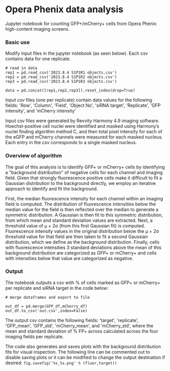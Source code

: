 # Opera Phenix data analysis
Jupyter notebook for counting GFP+/mCherry+ cells from Opera Phenix high-content imaging screens.

### Basic use
Modify input files in the jupyter notebook (as seen below). Each csv contains data for one replicate.
```
# read in data
rep1 = pd.read_csv('2023.8.4 S1P1R1 objects.csv')
rep2 = pd.read_csv('2023.8.4 S1P1R2 objects.csv')
rep3 = pd.read_csv('2023.8.4 S1P1R3 objects.csv')

data = pd.concat([rep1,rep2,rep3]).reset_index(drop=True)
```
Input csv files (one per replicate) contain data values for the following fields: 'Row', 'Column', 'Field', 'Object No', 'siRNA target', 'Replicate', 'GFP intensity', and 'mCherry intensity'

Input csv files were generated by Revvity Harmony 4.9 imaging software. Hoechst-positive cell nuclei were identified and masked using Harmony’s nuclei finding algorithm method C, and then total pixel intensity for each of the eGFP and mCherry channels were measured for each masked nucleus. Each entry in the csv corresponds to a single masked nucleus.

### Overview of algorithm
The goal of this analysis is to identify GFP+ or mCherry+ cells by identifying a "background distribution" of negative cells for each channel and imaging field. Given that strongly fluorescence positive cells make it difficult to fit a Gaussian distribution to the background directly, we employ an iterative approach to identify and fit the background.

First, the median fluorescence intensity for each channel within an imaging field is computed. The distribution of fluorescence intensities below the median value for the field is then reflected over the median to generate a symmetric distribution. A Gaussian is then fit to this symmetric distribution, from which mean and standard deviation values are extracted. Next, a threshold value of µ + 2σ (from this first Gaussian fit) is computed. Fluorescence intensity values in the original distribution below the µ + 2σ threshold value for that field are then taken to fit a second Gaussian distribution, which we define as the background distribution. Finally, cells with fluorescence intensities 3 standard deviations above the mean of this background distribution are categorized as GFP+ or mCherry+ and cells with intensities below that value are categorized as negative.

### Output
The notebook outputs a csv with % of cells marked as GFP+ or mCherry+ per replicate and siRNA target in the code below:
```
# merge dataframes and export to file

out_df = pd.merge(GFP_df,mCherry_df)
out_df.to_csv('out.csv',index=False)
```
The output csv contains the following fields: 'target', 'replicate', 'GFP_mean', 'GFP_std', 'mCherry_mean', and 'mCherry_std', where the mean and standard deviation of % FP+ across calculated across the four imaging fields per replicate.

The code also generates and saves plots with the background distribution fits for visual inspection. The following line can be commented out to disable saving plots or it can be modified to change the output destination if desired:
```fig.savefig('%s_%s.png' % (fluor,target))```
